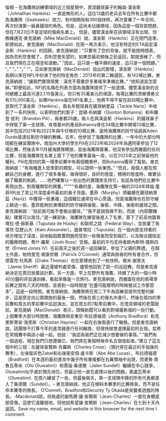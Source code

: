 倫頓 – 在海鷹隊訓練領域的近三個星期中，資深鏟球鼻子約翰森·漢金斯（Johnathan Hankins）一直是無形的人。這位13歲的老兵去年在所有比賽中都為海鷹隊（Seahawks）效力，有8個開局和390個快照，再次簽署了一年合同，再次扮演第一級鼻鏟球的角色。但是，這尚未佔據領域，因為這是一個背部問題，但在7月23日不是足球的傷病名單上。 但是，儘管漢金斯在該領域沒有出現，但教練邁克·麥克唐納（Mike MacDonald）說，漢金斯（Hankins）正在閉門造車。即便如此，麥克唐納（MacDonald）在周一再次表示，他沒有特定的ETA設定漢金斯（Hankins）的回歸。麥克唐納說：“只要有了您的背後，就不能按時間表，因為否則您會錯了，否則您會失望的，如果您最初預後之前返回，那就很棒了，而且我們現在正在噴塗和滾動。” “因此，這只是一種平靜的速度，這只是一個問題。” “。” “。” “。” “”。正如麥克唐納（MacDonald）指出的那樣，漢金斯（Hankins）長期以來在NFL中扮演了他的特定角色：2013年的第二輪選拔，有142場比賽。麥克唐納說：“讓我們實現現實：漢克不需要許多重複來準備比賽。” “他知道該怎麼辦。”即便如此，NFI的名稱在列表方面為海鷹隊提供了一些選擇。儘管漢金斯的合同總體上最高可達2,1.15億美元，但只有35萬美元的保證，每場比賽的清單債券又有510,000美元。如果Hankins留在NFI名單上，他將不得不留在前四場比賽中。 並取代了漢金斯（Hankins），兩名年輕球員在鏟球納里茲（Tackle Nariz）中收到了一系列快照，以表明他們的案子：昆頓·布納娜（Quinton Bohanna）和布蘭登·皮利（Brandon Pili），兩者都26歲。兩人在與漢金斯（Hankins）的鏟球鼻子中捍衛了第一支球隊。肯塔基州的產品Bohanna曾在34場比賽中開場13場比賽，其中包括2021年和2022年與牛仔隊的10場比賽，當時海鷹隊的防守協調員Aden Durde是達拉斯防守線的教練。去年，他參加了海鷹隊的比賽，一年中的大部分時間都在練習團隊中。南加州大學的學生Pili在2023年和2024年為邁阿密參加了12場比賽，然後去年11月被海豚隊釋放，並由海鷹隊簽署。他沒有參加西雅圖的任何比賽，但是海鷹隊在名單上簽下了他的賽季最後一周，以在2025年之前保留他的權利。Pili在周四的第一場季前賽中有兩個獨奏杯，而Bohanna獲得了幫助。麥克唐納說：“有兩種進入低季節的類型，可以證明一些東西。” “而且，兩個人都在照顧自己的身體，進行了很多重複，做得很好，良好的態度，積極的態度時，確實佔據了職業的軌跡。……他們確實以一些出色的實踐來支持它，並認為他們在比賽中表現出色。對兩種類型的興奮。”””””’有趣的是，海鷹隊在第一輪的2024年拜倫·墨菲II列出了其公共深度桌中最初的鼻子背面。墨菲（Murphy）將繼續在鏟球納里茲（Nariz）中獲得一些重複，這個職位通常在中心旁邊。但是海鷹隊也在防守線上繞過一些，墨菲能夠扮演傳統的防守線與後衛，後衛，中鋒，後衛和鏟球之間。麥克唐納說：“目前我可能不會搬出鏟球。” “我不是說我做不到，而是（內部鑽機點）確實可以居住。”週一練習後，海鷹隊在練習後進入了名單，簽下了前高地圖普塔拉·德·赫斯基（Tuputala de Husky）和聯邦之路（Federal Way），並放棄了角落坎·亞歷山大（Kam Alexander）。圖普塔拉（Tuputala）在一個內部支持者的地方增加了深度，該地點因膝蓋問題而受到一些傷害而受到毆打，以及聯合國指定的醫療問題，喬什·羅斯（Josh Ross）受傷。最初的平均支持者歐內斯特·瓊斯四世（Ernest Jones IV）在前兩天之後於週一返回練習，參加了父親的葬禮。 在騎士外面，帕特里克·奧康奈爾（Patrick O’Connell）通常與弱者的所有者合作，但德雷克·托馬斯（Drake Thomas）也在那裡收到了一些快照。傑米·謝里夫（Jamie Sheriff）最近還被判處受傷，儘管他回到了周一的巡迴賽。但是麥克唐納決定在周日放棄該計劃，另一方面，早上在野外有海鷹，持續了大約一個小時40分鐘的非加速訓練，看起來像是一次旅行。麥克唐納說，西雅圖在他的兩場季前賽之間有八天的時間，並感到一段時間是“在盡可能聰明的時候嘗試工作那麼多”，這是一段時間。麥克唐納說，海鷹隊將在周二下午為該練習提供完整的腳步，這是原定向公眾開放的最後一個，然後在周三的彈丸中進行，然後在周四的季前賽和周五的季前賽中巡迴演出，並在周五的7點季前賽中，在燈具領域的老闆面前。麥克唐納（MacDonald）表示，頭條新聞可以看到對堪薩斯城的一些行動。上個賽季大部分時間裡，海鷹隊與安東尼·布拉德福德（Anthony Bradford）和克里斯蒂安·海恩斯（Christian Haynes）一起在右後衛進行了輪換。但是麥克唐納說，該團隊不打算今年的進攻線進行任何輪換，但很快就會選擇最初的五個，並將在常規賽中與該小組一起。他說：“我認為我們正在減少想要做的事情。” “我們有一個過程，現在我們只想遵循它。我們將在某個時候命名五個發起者。”建立了這五個中的三個：左鏟球查爾斯·克羅斯（Charles Cross）（預計將在最近的手指後的賽季），左後衛灰色Zabel和右後衛安倍·盧卡斯（Abe Abe Lucas）。布拉德福德（Bradford）在本週的最初進攻中幾乎所有重複都在右翼領袖中出現，而奧魯·奧魯瓦蒂米（Olu Oluwatimi）和賈倫·桑德爾（Jalen Sundell）繼續在中心競爭。Oluwatimi似乎處於領先地位，但最近他一直在處理以後的問題。奧盧瓦蒂米（Oluwatimi）在周六練習了一些，但最後兩天，第一支球隊中鋒的所有代表都進入了桑德爾（Sundell）。– 麥克唐納說，他正在傾斜本賽季的比賽隊長，而不是任命本賽季的隊長。 O’Connell，Bradford和Security Ty Okada是突襲者遊戲的隊長。-Macdonald說，拐角處的謝馬爾·讓·查爾斯（Jean-Charles）一直在身體底部受傷，這使它遠離營地。但他說希望讓·查爾斯（Jean-Charles）在七到十天內返回。Save my name, email, and website in this browser for the next time I comment.